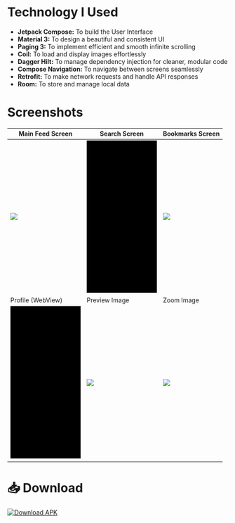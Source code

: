 # **Technology I Used**

- **Jetpack Compose:** To build the User Interface  
- **Material 3:** To design a beautiful and consistent UI  
- **Paging 3:** To implement efficient and smooth infinite scrolling  
- **Coil:** To load and display images effortlessly  
- **Dagger Hilt:** To manage dependency injection for cleaner, modular code  
- **Compose Navigation:** To navigate between screens seamlessly  
- **Retrofit:** To make network requests and handle API responses  
- **Room:** To store and manage local data  

# **Screenshots**  

| Main Feed Screen                  | Search Screen                     | Bookmarks Screen                  |
|-----------------------------------|------------------------------------|------------------------------------|
| <img width="160" src="./readme-assets/2.gif"> | <img width="160" src="./readme-assets/7.gif"> | <img width="160" src="./readme-assets/8.gif"> |
| Profile (WebView)                 | Preview Image                      | Zoom Image                         |
| <img width="160" src="./readme-assets/6.gif"> | <img width="160" src="./readme-assets/3.gif"> | <img width="160" src="./readme-assets/4.gif"> |

# 📥 Download  

[![Download APK](https://img.shields.io/badge/Download-APK-blue?style=for-the-badge&logo=android)](./readme-assets/app-release-unsigned.apk)
